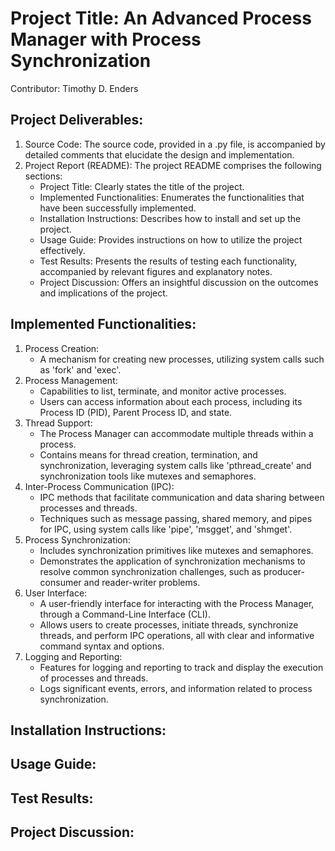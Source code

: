 # Project Title: An Advanced Process Manager with Process Synchronization
Contributor: Timothy D. Enders
## Project Deliverables:
1. Source Code: The source code, provided in a .py file, is accompanied by detailed comments that elucidate the design and implementation.
2. Project Report (README): The project README comprises the following sections:
   - Project Title: Clearly states the title of the project.
   - Implemented Functionalities: Enumerates the functionalities that have been successfully implemented.
   - Installation Instructions: Describes how to install and set up the project.
   - Usage Guide: Provides instructions on how to utilize the project effectively.
   - Test Results: Presents the results of testing each functionality, accompanied by relevant figures and explanatory notes.
   - Project Discussion: Offers an insightful discussion on the outcomes and implications of the project.
## Implemented Functionalities:
1. Process Creation:
   - A mechanism for creating new processes, utilizing system calls such as 'fork' and 'exec'.
2. Process Management:
   - Capabilities to list, terminate, and monitor active processes.
   - Users can access information about each process, including its Process ID (PID), Parent Process ID, and state.
3. Thread Support:
   - The Process Manager can accommodate multiple threads within a process.
   - Contains means for thread creation, termination, and synchronization, leveraging system calls like 'pthread_create' and synchronization tools like mutexes and semaphores.
4. Inter-Process Communication (IPC):
   - IPC methods that facilitate communication and data sharing between processes and threads.
   - Techniques such as message passing, shared memory, and pipes for IPC, using system calls like 'pipe', 'msgget', and 'shmget'.
5. Process Synchronization:
   - Includes synchronization primitives like mutexes and semaphores.
   - Demonstrates the application of synchronization mechanisms to resolve common synchronization challenges, such as producer-consumer and reader-writer problems.
6. User Interface:
   - A user-friendly interface for interacting with the Process Manager, through a Command-Line Interface (CLI).
   - Allows users to create processes, initiate threads, synchronize threads, and perform IPC operations, all with clear and informative command syntax and options.
7. Logging and Reporting:
   - Features for logging and reporting to track and display the execution of processes and threads.
   - Logs significant events, errors, and information related to process synchronization.
## Installation Instructions:
## Usage Guide:
## Test Results:
## Project Discussion:
